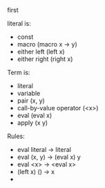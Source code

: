
first

literal is:
* const
* macro (macro x -> y)
* either left (left x)
* either right (right x)

Term is:
* literal
* variable
* pair (x, y)
* call-by-value operator (<x\>)
* eval (eval x)
* apply (x y)

Rules:
* eval literal -> literal
* eval (x, y) -> (eval x) y
* eval <x\> -> <eval x\>
* (left x) () -> x
* 